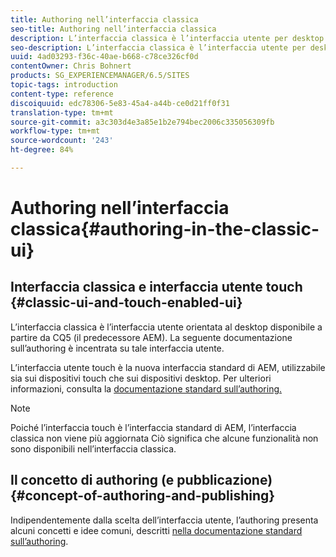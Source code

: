 ```yaml
---
title: Authoring nell’interfaccia classica
seo-title: Authoring nell’interfaccia classica
description: L’interfaccia classica è l’interfaccia utente per desktop disponibile a partire da CQ5. La seguente documentazione sull’authoring è incentrata su tale interfaccia utente. L’interfaccia utente touch è la nuova interfaccia utente standard di AEM, utilizzabile sia sui dispositivi sia touch che sui dispositivi desktop. Per ulteriori informazioni, consulta la documentazione standard sull’authoring.
seo-description: L’interfaccia classica è l’interfaccia utente per desktop disponibile a partire da CQ5. La seguente documentazione sull’authoring è incentrata su tale interfaccia utente. L’interfaccia utente touch è la nuova interfaccia utente standard di AEM, utilizzabile sia sui dispositivi sia touch che sui dispositivi desktop. Per ulteriori informazioni, consulta la documentazione standard sull’authoring.
uuid: 4ad03293-f36c-40ae-b668-c78ce326cf0d
contentOwner: Chris Bohnert
products: SG_EXPERIENCEMANAGER/6.5/SITES
topic-tags: introduction
content-type: reference
discoiquuid: edc78306-5e83-45a4-a44b-ce0d21ff0f31
translation-type: tm+mt
source-git-commit: a3c303d4e3a85e1b2e794bec2006c335056309fb
workflow-type: tm+mt
source-wordcount: '243'
ht-degree: 84%

---
```



# Authoring nell’interfaccia classica{#authoring-in-the-classic-ui}

## Interfaccia classica e interfaccia utente touch {#classic-ui-and-touch-enabled-ui}

L’interfaccia classica è l’interfaccia utente orientata al desktop disponibile a partire da CQ5 (il predecessore AEM). La seguente documentazione sull’authoring è incentrata su tale interfaccia utente.

L’interfaccia utente touch è la nuova interfaccia standard di AEM, utilizzabile sia sui dispositivi touch che sui dispositivi desktop. Per ulteriori informazioni, consulta la [documentazione standard sull’authoring.](/help/sites-authoring/author.md)

>[!NOTE]
>
>Poiché l’interfaccia touch è l’interfaccia standard di AEM, l’interfaccia classica non viene più aggiornata Ciò significa che alcune funzionalità non sono disponibili nell’interfaccia classica.

## Il concetto di authoring (e pubblicazione) {#concept-of-authoring-and-publishing}

Indipendentemente dalla scelta dell’interfaccia utente, l’authoring presenta alcuni concetti e idee comuni, descritti [nella documentazione standard sull’authoring](/help/sites-authoring/author.md#concept-of-authoring-and-publishing).

